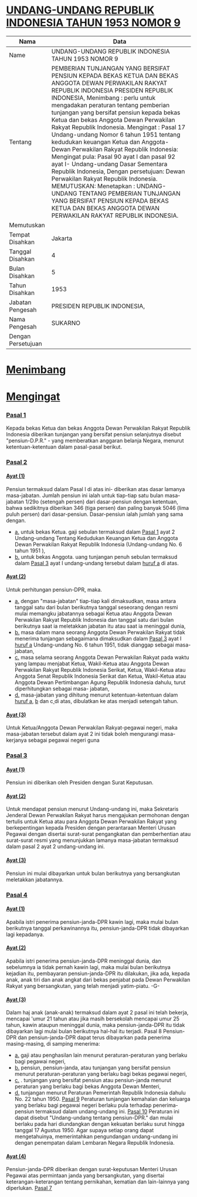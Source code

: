 # [UNDANG-UNDANG REPUBLIK INDONESIA TAHUN 1953 NOMOR 9](http://example.org/legal/peraturan/uu/1953/9)

| Nama | Data |
| ------ | ----- |
|Name|UNDANG-UNDANG REPUBLIK INDONESIA TAHUN 1953 NOMOR 9|
|Tentang| PEMBERIAN TUNJANGAN YANG BERSIFAT PENSIUN KEPADA BEKAS KETUA DAN BEKAS ANGGOTA DEWAN PERWAKILAN RAKYAT REPUBLIK INDONESIA PRESIDEN REPUBLIK INDONESIA, Menimbang : perlu untuk mengadakan peraturan tentang pemberian tunjangan yang bersifat pensiun kepada bekas Ketua dan bekas Anggota Dewan Perwakilan Rakyat Republik Indonesia. Mengingat : Pasal 17 Undang-undang Nomor 6 tahun 1951 tentang kedudukan keuangan Ketua dan Anggota-Dewan Perwakilan Rakyat Republik Indonesia: Mengingat pula: Pasal 90 ayat I dan pasal 92 ayat I- Undang-undang Dasar Sementara Republik Indonesia, Dengan persetujuan: Dewan Perwakilan Rakyat Republik Indonesia. MEMUTUSKAN: Menetapkan : UNDANG-UNDANG TENTANG PEMBERIAN TUNJANGAN YANG BERSIFAT PENSIUN KEPADA BEKAS KETUA DAN BEKAS ANGGOTA DEWAN PERWAKILAN RAKYAT REPUBLIK INDONESIA.|
|Memutuskan||
|Tempat Disahkan|Jakarta|
|Tanggal Disahkan|4|
|Bulan Disahkan|5|
|Tahun Disahkan|1953|
|Jabatan Pengesah|PRESIDEN REPUBLIK INDONESIA,|
|Nama Pengesah|SUKARNO|
|Dengan Persetujuan||
# [Menimbang](http://example.org/legal/peraturan/uu/1953/9/menimbang)

# [Mengingat](http://example.org/legal/peraturan/uu/1953/9/mengingat)


### [Pasal 1](http://example.org/legal/peraturan/uu/1953/9/pasal/0001)
Kepada bekas Ketua dan bekas Anggota Dewan Perwakilan Rakyat Republik Indonesia diberikan tunjangan yang bersifat pensiun selanjutnya disebut "pensiun-D.P.R." - yang memberatkan anggaran belanja Negara, menurut ketentuan-ketentuan dalam pasal-pasal berikut.


### [Pasal 2](http://example.org/legal/peraturan/uu/1953/9/pasal/0002)

#### [Ayat (1)](http://example.org/legal/peraturan/uu/1953/9/pasal/0002/versi/19530504/ayat/0001)
Pensiun termaksud dalam Pasal I di atas ini- diberikan atas dasar lamanya masa-jabatan. Jumlah pensiun ini ialah untuk tiap-tiap satu bulan masa-jabatan 1/29o (setengah persen) dari dasar-pensiun dengan ketentuan, bahwa sedikitnya diberikan 346 (tiga persen) dan paling banyak 5046 (lima puluh persen) dari dasar-pensiun. Dasar-pensiun ialah jumlah yang sama dengan.
* [a.](http://example.org/legal/peraturan/uu/1953/9/pasal/0002/versi/19530504/ayat/0001/huruf/a) untuk bekas Ketua. gaji sebulan termaksud dalam [Pasal 1](http://example.org/legal/peraturan/uu/1953/9/pasal/0001) ayat 2 Undang-undang Tentang Kedudukan Keuangan Ketua dan Anggota Dewan Perwakilan Rakyat Republik Indonesia (Undang-undang No. 6 tahun 1951 ),
* [b.](http://example.org/legal/peraturan/uu/1953/9/pasal/0002/versi/19530504/ayat/0001/huruf/b) untuk bekas Anggota. uang tunjangan penuh sebulan termaksud dalam [Pasal 3](http://example.org/legal/peraturan/uu/1953/9/pasal/0003) ayat I undang-undang tersebut dalam [huruf a](http://example.org/legal/peraturan/uu/1953/9/pasal/0002/versi/19530504/huruf/a) di atas.

#### [Ayat (2)](http://example.org/legal/peraturan/uu/1953/9/pasal/0002/versi/19530504/ayat/0002)
Untuk perhitungan pensiun-DPR, maka.
* [a.](http://example.org/legal/peraturan/uu/1953/9/pasal/0002/versi/19530504/ayat/0002/huruf/a) dengan "masa-jabatan" tiap-tiap kali dimaksudkan, masa antara tanggal satu dari bulan berikutnya tanggal seseorang dengan resmi mulai memangku jabatannya sebagai Ketua atau Anggota Dewan Perwakilan Rakyat Republik Indonesia dan tanggal satu dari bulan berikutnya saat ia meletakkan jabatan itu atau saat ia meninggal dunia,
* [b.](http://example.org/legal/peraturan/uu/1953/9/pasal/0002/versi/19530504/ayat/0002/huruf/b) masa dalam mana seorang Anggota Dewan Perwakilan Rakyat tidak menerima tunjangan sebagaimana dimaksudkan dalam [Pasal 3](http://example.org/legal/peraturan/uu/1953/9/pasal/0003) ayat I [huruf a](http://example.org/legal/peraturan/uu/1953/9/pasal/0002/versi/19530504/huruf/a) Undang-undang No. 6 tahun 1951, tidak dianggap sebagai masa-jabatan,
* [c.](http://example.org/legal/peraturan/uu/1953/9/pasal/0002/versi/19530504/ayat/0002/huruf/c) masa selama seorang Anggota Dewan Perwakilan Rakyat pada waktu yang lampau menjabat Ketua, Wakil-Ketua atau Anggota Dewan Perwakilan Rakyat Republik Indonesia Serikat, Ketua, Wakil-Ketua atau Anggota Senat Republik Indonesia Serikat dan Ketua, Wakil-Ketua atau Anggota Dewan Pertimbangan Agung Republik Indonesia dahulu, turut diperhitungkan sebagai masa- jabatan,
* [d.](http://example.org/legal/peraturan/uu/1953/9/pasal/0002/versi/19530504/ayat/0002/huruf/d) masa-jabatan yang dihitung menurut ketentuan-ketentuan dalam [huruf a](http://example.org/legal/peraturan/uu/1953/9/pasal/0002/versi/19530504/huruf/a), [b](http://example.org/legal/peraturan/uu/1953/9/pasal/0002/versi/19530504/huruf/b) dan c[ ](http://example.org/legal/peraturan/uu/1953/9/pasal/0002/versi/19530504/huruf/c)di atas, dibulatkan ke atas menjadi setengah tahun.

#### [Ayat (3)](http://example.org/legal/peraturan/uu/1953/9/pasal/0002/versi/19530504/ayat/0003)
Untuk Ketua/Anggota Dewan Perwakilan Rakyat-pegawai negeri, maka masa-jabatan tersebut dalam ayat 2 ini tidak boleh mengurangi masa-kerjanya sebagai pegawai negeri guna


### [Pasal 3](http://example.org/legal/peraturan/uu/1953/9/pasal/0003)

#### [Ayat (1)](http://example.org/legal/peraturan/uu/1953/9/pasal/0003/versi/19530504/ayat/0001)
Pensiun ini diberikan oleh Presiden dengan Surat Keputusan.

#### [Ayat (2)](http://example.org/legal/peraturan/uu/1953/9/pasal/0003/versi/19530504/ayat/0002)
Untuk mendapat pensiun menurut Undang-undang ini, maka Sekretaris Jenderal Dewan Perwakilan Rakyat harus mengajukan permohonan dengan tertulis untuk Ketua atau para Anggota Dewan Perwakilan Rakyat yang berkepentingan kepada Presiden dengan perantaraan Menteri Urusan Pegawai dengan disertai surat-surat pengangkatan dan pemberhentian atau surat-surat resmi yang menunjukkan lamanya masa-jabatan termaksud dalam pasal 2 ayat 2 undang-undang ini.

#### [Ayat (3)](http://example.org/legal/peraturan/uu/1953/9/pasal/0003/versi/19530504/ayat/0003)
Pensiun ini mulai dibayarkan untuk bulan berikutnya yang bersangkutan meletakkan jabatannya.


### [Pasal 4](http://example.org/legal/peraturan/uu/1953/9/pasal/0004)

#### [Ayat (1)](http://example.org/legal/peraturan/uu/1953/9/pasal/0004/versi/19530504/ayat/0001)
Apabila istri penerima pensiun-janda-DPR kawin lagi, maka mulai bulan berikutnya tanggal perkawinannya itu, pensiun-janda-DPR tidak dibayarkan lagi kepadanya.

#### [Ayat (2)](http://example.org/legal/peraturan/uu/1953/9/pasal/0004/versi/19530504/ayat/0002)
Apabila istri penerima pensiun-janda-DPR meninggal dunia, dan sebelumnya ia tidak pernah kawin lagi, maka mulai bulan berikutnya kejadian itu, pembayaran pensiun-janda-DPR itu dilakukan, jika ada, kepada anak, anak tiri dan anak angkat dari bekas penjabat pada Dewan Perwakilan Rakyat yang bersangkutan, yang telah menjadi yatim-piatu. -G-

#### [Ayat (3)](http://example.org/legal/peraturan/uu/1953/9/pasal/0004/versi/19530504/ayat/0003)
Dalam haj anak (anak-anak) termaksud dalam ayat 2 pasal ini telah bekerja, mencapai 'umur 21 tahun atau jika masih bersekolah mencapai umur 25 tahun, kawin ataupun meninggal dunia, maka pensiun-janda-DPR itu tidak dibayarkan lagi mulai bulan berikutnya hal-hal itu terjadi. Pasal 8 Pensiun-DPR dan pensiun-janda-DPR dapat terus dibayarkan pada penerima masing-masing, di samping menerima:
* [a.](http://example.org/legal/peraturan/uu/1953/9/pasal/0004/versi/19530504/ayat/0003/huruf/a) gaji atau penghasilan lain menurut peraturan-peraturan yang berlaku bagi pegawai negeri,
* [b.](http://example.org/legal/peraturan/uu/1953/9/pasal/0004/versi/19530504/ayat/0003/huruf/b) pensiun, pensiun-janda, atau tunjangan yang bersifat pensiun menurut peraturan-peraturan yang berlaku bagi bekas pegawai negeri,
* [c.](http://example.org/legal/peraturan/uu/1953/9/pasal/0004/versi/19530504/ayat/0003/huruf/c) . tunjangan yang bersifat pensiun atau pensiun-janda menurut peraturan yang berlaku bagi bekas Anggota Dewan Menteri,
* [d.](http://example.org/legal/peraturan/uu/1953/9/pasal/0004/versi/19530504/ayat/0003/huruf/d) tunjangan menurut Peraturan Pemerintah Republik Indonesia dahulu No. 22 tahun 1950. [Pasal 9](http://example.org/legal/peraturan/uu/1953/9/pasal/0009) Peraturan tunjangan kemahalan dan keluarga yang berlaku bagi pegawai negeri berlaku pula terhadap penerima-pensiun termaksud dalam undang-undang ini. [Pasal 10](http://example.org/legal/peraturan/uu/1953/9/pasal/0010) Peraturan ini dapat disebut "Undang-undang tentang pensiun-DPR." dan mulai berlaku pada hari diundangkan dengan kekuatan berlaku surut hingga tanggal 17 Agustus 1950. Agar supaya setiap orang dapat mengetahuinya, memerintahkan pengundangan undang-undang ini dengan penempatan dalam Lembaran Negara Republik Indonesia.

#### [Ayat (4)](http://example.org/legal/peraturan/uu/1953/9/pasal/0004/versi/19530504/ayat/0004)
Pensiun-janda-DPR diberikan dengan surat-keputusan Menteri Urusan Pegawai atas permintaan janda yang bersangkutan, yang disertai keterangan-keterangan tentang pernikahan, kematian dan lain-lainnya yang diperlukan. [Pasal 7](http://example.org/legal/peraturan/uu/1953/9/pasal/0007)
